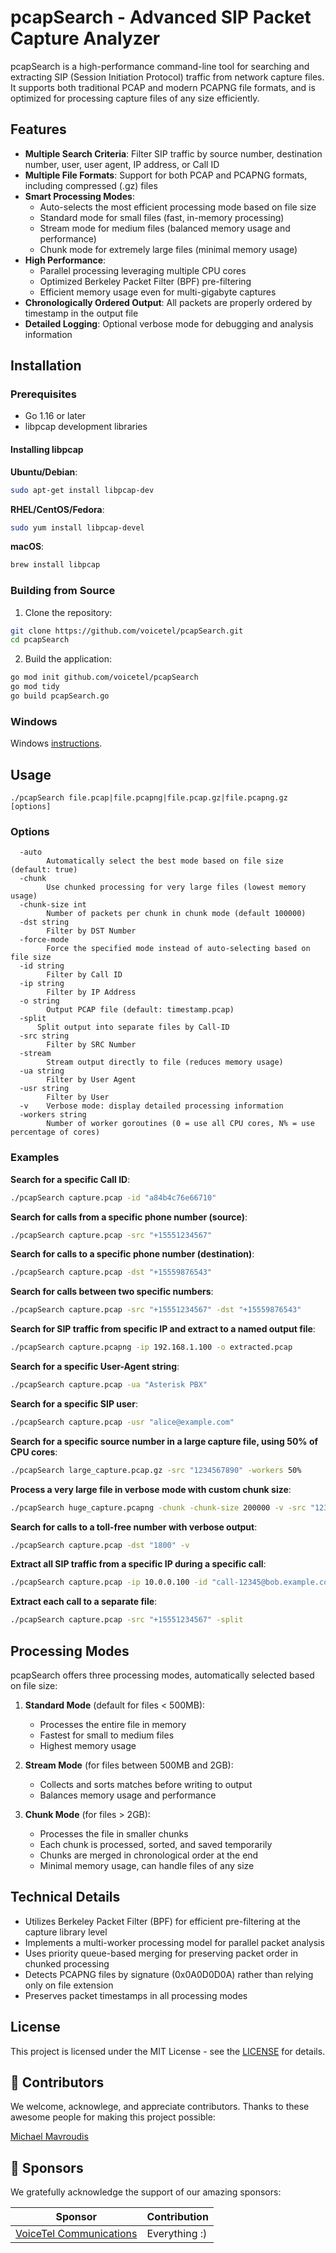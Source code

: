 # pcapSearch - Advanced SIP Packet Capture Analyzer

pcapSearch is a high-performance command-line tool for searching and extracting SIP (Session Initiation Protocol) traffic from network capture files. It supports both traditional PCAP and modern PCAPNG file formats, and is optimized for processing capture files of any size efficiently.

## Features

- **Multiple Search Criteria**: Filter SIP traffic by source number, destination number, user, user agent, IP address, or Call ID
- **Multiple File Formats**: Support for both PCAP and PCAPNG formats, including compressed (.gz) files
- **Smart Processing Modes**:
  - Auto-selects the most efficient processing mode based on file size
  - Standard mode for small files (fast, in-memory processing)
  - Stream mode for medium files (balanced memory usage and performance)
  - Chunk mode for extremely large files (minimal memory usage)
- **High Performance**:
  - Parallel processing leveraging multiple CPU cores
  - Optimized Berkeley Packet Filter (BPF) pre-filtering
  - Efficient memory usage even for multi-gigabyte captures
- **Chronologically Ordered Output**: All packets are properly ordered by timestamp in the output file
- **Detailed Logging**: Optional verbose mode for debugging and analysis information

## Installation

### Prerequisites

- Go 1.16 or later
- libpcap development libraries

#### Installing libpcap

**Ubuntu/Debian**:
```bash
sudo apt-get install libpcap-dev
```

**RHEL/CentOS/Fedora**:
```bash
sudo yum install libpcap-devel
```

**macOS**:
```bash
brew install libpcap
```

### Building from Source

1. Clone the repository:
```bash
git clone https://github.com/voicetel/pcapSearch.git
cd pcapSearch
```

2. Build the application:
```bash
go mod init github.com/voicetel/pcapSearch
go mod tidy
go build pcapSearch.go
```

### Windows

Windows [instructions](windows.md).

## Usage

```
./pcapSearch file.pcap|file.pcapng|file.pcap.gz|file.pcapng.gz [options]
```

### Options

```
  -auto
    	Automatically select the best mode based on file size (default: true)
  -chunk
    	Use chunked processing for very large files (lowest memory usage)
  -chunk-size int
    	Number of packets per chunk in chunk mode (default 100000)
  -dst string
    	Filter by DST Number
  -force-mode
    	Force the specified mode instead of auto-selecting based on file size
  -id string
    	Filter by Call ID
  -ip string
    	Filter by IP Address
  -o string
    	Output PCAP file (default: timestamp.pcap)
  -split
      Split output into separate files by Call-ID
  -src string
    	Filter by SRC Number
  -stream
    	Stream output directly to file (reduces memory usage)
  -ua string
    	Filter by User Agent
  -usr string
    	Filter by User
  -v	Verbose mode: display detailed processing information
  -workers string
    	Number of worker goroutines (0 = use all CPU cores, N% = use percentage of cores)
```

### Examples

**Search for a specific Call ID**:
```bash
./pcapSearch capture.pcap -id "a84b4c76e66710"
```

**Search for calls from a specific phone number (source)**:
```bash
./pcapSearch capture.pcap -src "+15551234567"
```

**Search for calls to a specific phone number (destination)**:
```bash
./pcapSearch capture.pcap -dst "+15559876543"
```

**Search for calls between two specific numbers**:
```bash
./pcapSearch capture.pcap -src "+15551234567" -dst "+15559876543"
```

**Search for SIP traffic from specific IP and extract to a named output file**:
```bash
./pcapSearch capture.pcapng -ip 192.168.1.100 -o extracted.pcap
```

**Search for a specific User-Agent string**:
```bash
./pcapSearch capture.pcap -ua "Asterisk PBX"
```

**Search for a specific SIP user**:
```bash
./pcapSearch capture.pcap -usr "alice@example.com"
```

**Search for a specific source number in a large capture file, using 50% of CPU cores**:
```bash
./pcapSearch large_capture.pcap.gz -src "1234567890" -workers 50%
```

**Process a very large file in verbose mode with custom chunk size**:
```bash
./pcapSearch huge_capture.pcapng -chunk -chunk-size 200000 -v -src "12345678"
```

**Search for calls to a toll-free number with verbose output**:
```bash
./pcapSearch capture.pcap -dst "1800" -v
```

**Extract all SIP traffic from a specific IP during a specific call**:
```bash
./pcapSearch capture.pcap -ip 10.0.0.100 -id "call-12345@bob.example.com"
```
**Extract each call to a separate file**:
```bash
./pcapSearch capture.pcap -src "+15551234567" -split
```
## Processing Modes

pcapSearch offers three processing modes, automatically selected based on file size:

1. **Standard Mode** (default for files < 500MB):
   - Processes the entire file in memory
   - Fastest for small to medium files
   - Highest memory usage

2. **Stream Mode** (for files between 500MB and 2GB):
   - Collects and sorts matches before writing to output
   - Balances memory usage and performance

3. **Chunk Mode** (for files > 2GB):
   - Processes the file in smaller chunks
   - Each chunk is processed, sorted, and saved temporarily
   - Chunks are merged in chronological order at the end
   - Minimal memory usage, can handle files of any size

## Technical Details

- Utilizes Berkeley Packet Filter (BPF) for efficient pre-filtering at the capture library level
- Implements a multi-worker processing model for parallel packet analysis
- Uses priority queue-based merging for preserving packet order in chunked processing
- Detects PCAPNG files by signature (0x0A0D0D0A) rather than relying only on file extension
- Preserves packet timestamps in all processing modes

## License

This project is licensed under the MIT License - see the [LICENSE](LICENSE) for details.

## 🙌 Contributors

We welcome, acknowlege, and appreciate contributors. Thanks to these awesome people for making this project possible:

[Michael Mavroudis](https://github.com/mavroudis)

## 💖 Sponsors

We gratefully acknowledge the support of our amazing sponsors:

| Sponsor | Contribution |
|---------|--------------|
| [VoiceTel Communications](http://www.voicetel.com) | Everything :) |
